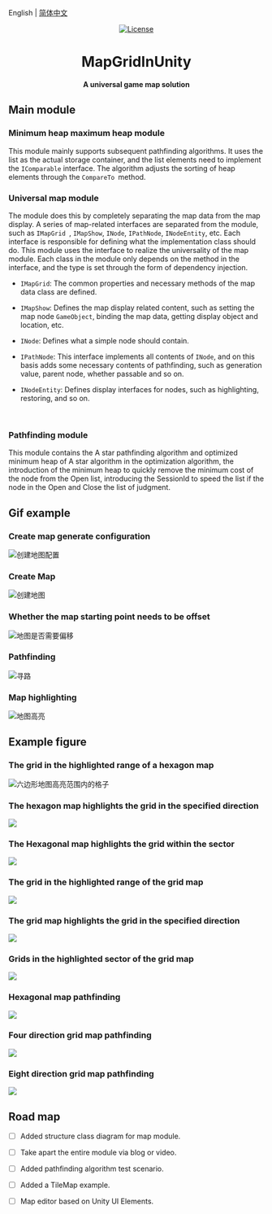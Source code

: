 English | [简体中文](./README.md)

<p align="center">
  <a href="https://github.com/tang-xiaolong/MapGridInUnity/blob/main/LICENSE"><img src="https://img.shields.io/npm/l/vue.svg" alt="License"></a>
</p>

<h1 align="center">MapGridInUnity</h1>
<p align="center"><b>A universal game map solution</b></p>

## Main module

### Minimum heap maximum heap module

This module mainly supports subsequent pathfinding algorithms. It uses the list as the actual storage container, and the list elements need to implement the `IComparable` interface. The algorithm adjusts the sorting of heap elements through the `CompareTo `method.

### Universal map module

The module does this by completely separating the map data from the map display. A series of map-related interfaces are separated from the module, such as `IMapGrid `, `IMapShow`, `INode`, `IPathNode`, `INodeEntity`, etc. Each interface is responsible for defining what the implementation class should do. This module uses the interface to realize the universality of the map module. Each class in the module only depends on the method in the interface, and the type is set through the form of dependency injection.

* `IMapGrid`:  The common properties and necessary methods of the map data class are defined.

* `IMapShow`:  Defines the map display related content, such as setting the map node `GameObject`, binding the map data, getting display object and location, etc.

* `INode`:  Defines what a simple node should contain.

* `IPathNode`:  This interface implements all contents of `INode`, and on this basis adds some necessary contents of pathfinding, such as generation value, parent node, whether passable and so on.

* `INodeEntity`:  Defines display interfaces for nodes, such as highlighting, restoring, and so on.

​        

### Pathfinding module

This module contains the A star pathfinding algorithm and optimized minimum heap of A star algorithm in the optimization algorithm, the introduction of the minimum heap to quickly remove the minimum cost of the node from the Open list, introducing the SessionId to speed the list if the node in the Open and Close the list of judgment.



## Gif example

### Create map generate configuration

![创建地图配置](https://github.com/tang-xiaolong/MapGridInUnity/blob/main/Screenshot/CreateGenerateConfig.gif?raw=true)



### Create Map

![创建地图](https://github.com/tang-xiaolong/MapGridInUnity/blob/main/Screenshot/GenerateMap.gif?raw=true)



### Whether the map starting point needs to be offset

![地图是否需要偏移](https://github.com/tang-xiaolong/MapGridInUnity/blob/main/Screenshot/MapOffset.gif?raw=true)



### Pathfinding

![寻路](https://github.com/tang-xiaolong/MapGridInUnity/blob/main/Screenshot/PathFinding.gif?raw=true)



### Map highlighting

![地图高亮](https://github.com/tang-xiaolong/MapGridInUnity/blob/main/Screenshot/MapHighLight.gif?raw=true)





## Example figure

### The grid in the highlighted range of a hexagon map

![六边形地图高亮范围内的格子](https://github.com/tang-xiaolong/MapGridInUnity/blob/main/Screenshot/HexMapRangeHighLight.png?raw=true)



### The hexagon map highlights the grid in the specified direction

![](https://github.com/tang-xiaolong/MapGridInUnity/blob/main/Screenshot/HexMapLineHighLight.png?raw=true)



### The Hexagonal map highlights the grid within the sector

![](https://github.com/tang-xiaolong/MapGridInUnity/blob/main/Screenshot/HexMapSectorHighLight.png?raw=true)



### The grid in the highlighted range of the grid map

![](https://github.com/tang-xiaolong/MapGridInUnity/blob/main/Screenshot/NormalMapRangeHighLight.png?raw=true)



### The grid map highlights the grid in the specified direction

![](https://github.com/tang-xiaolong/MapGridInUnity/blob/main/Screenshot/NormalMapLineHighLight.png?raw=true)



### Grids in the highlighted sector of the grid map

![](https://github.com/tang-xiaolong/MapGridInUnity/blob/main/Screenshot/NormalMapSectorHighLight.png?raw=true)



### Hexagonal map pathfinding

![](https://github.com/tang-xiaolong/MapGridInUnity/blob/main/Screenshot/HexMapPathFinding.png?raw=true)



### Four direction grid map pathfinding

![](https://github.com/tang-xiaolong/MapGridInUnity/blob/main/Screenshot/NormalMapFourDirPathFinding.png?raw=true)



### Eight direction grid map pathfinding

![](https://github.com/tang-xiaolong/MapGridInUnity/blob/main/Screenshot/NormalMapEightDirPathFinding.png?raw=true)



## Road map

- [ ] Added structure class diagram for map module.
- [ ] Take apart the entire module via blog or video.
- [ ] Added pathfinding algorithm test scenario.
- [ ] Added a TileMap example.
- [ ] Map editor based on Unity UI Elements.







